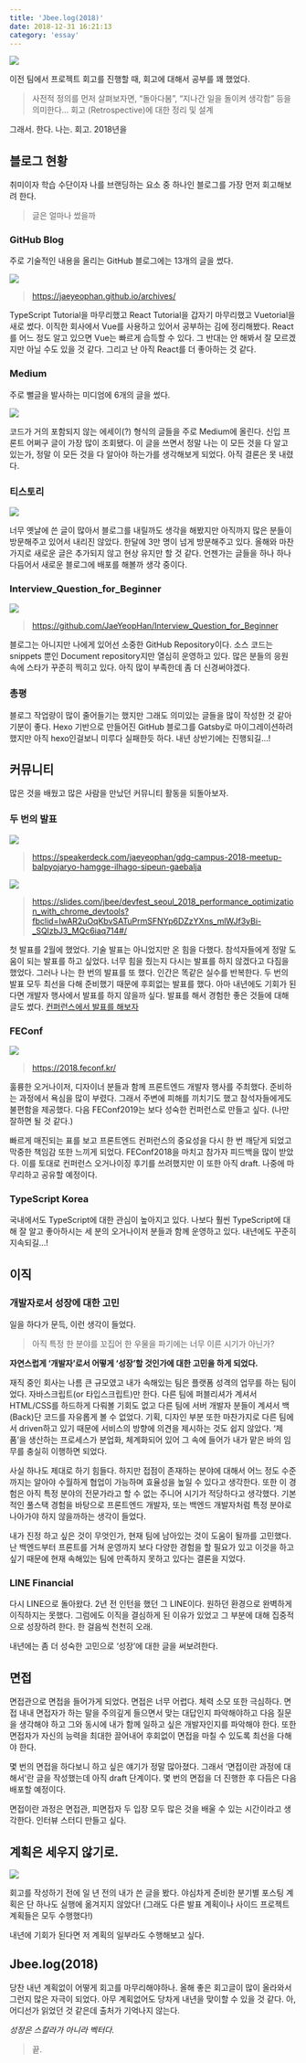 ```yaml
---
title: 'Jbee.log(2018)'
date: 2018-12-31 16:21:13
category: 'essay'
---
```


![](./images/2018_retro_1.png)

이전 팀에서 프로젝트 회고를 진행할 때, 회고에 대해서 공부를 꽤 했었다.

> 사전적 정의를 먼저 살펴보자면, “돌아다봄”, “지나간 일을 돌이켜 생각함” 등을 의미한다… 회고 (Retrospective)에 대한 정리 및 설계

그래서. 한다. 나는. 회고. 2018년을

## 블로그 현황

취미이자 학습 수단이자 나를 브랜딩하는 요소 중 하나인 블로그를 가장 먼저 회고해보려 한다.

> 글은 얼마나 썼을까

### GitHub Blog

주로 기술적인 내용을 올리는 GitHub 블로그에는 13개의 글을 썼다.

![](./images/2018_retro_2.png)

> https://jaeyeophan.github.io/archives/

TypeScript Tutorial을 마무리했고 React Tutorial을 갑자기 마무리했고 Vuetorial을 새로 썼다. 이직한 회사에서 Vue를 사용하고 있어서 공부하는 김에 정리해봤다. React를 어느 정도 알고 있으면 Vue는 빠르게 습득할 수 있다. 그 반대는 안 해봐서 잘 모르겠지만 아닐 수도 있을 것 같다. 그리고 난 아직 React를 더 좋아하는 것 같다.

### Medium

주로 뻘글을 발사하는 미디엄에 6개의 글을 썼다.

![](./images/2018_retro_3.png)

코드가 거의 포함되지 않는 에세이(?) 형식의 글들을 주로 Medium에 올린다. 신입 프론트 어쩌구 글이 가장 많이 조회됐다. 이 글을 쓰면서 정말 나는 이 모든 것을 다 알고 있는가, 정말 이 모든 것을 다 알아야 하는가를 생각해보게 되었다. 아직 결론은 못 내렸다.

### 티스토리

![](./images/2018_retro_4.png)

너무 옛날에 쓴 글이 많아서 블로그를 내릴까도 생각을 해봤지만 아직까지 많은 분들이 방문해주고 있어서 내리진 않았다. 한달에 3만 명이 넘게 방문해주고 있다. 올해와 마찬가지로 새로운 글은 추가되지 않고 현상 유지만 할 것 같다. 언젠가는 글들을 하나 하나 다듬어서 새로운 블로그에 배포를 해볼까 생각 중이다.

### Interview_Question_for_Beginner

![](./images/2018_retro_5.png)

> https://github.com/JaeYeopHan/Interview_Question_for_Beginner

블로그는 아니지만 나에게 있어선 소중한 GitHub Repository이다. 소스 코드는 snippets 뿐인 Document repository지만 열심히 운영하고 있다. 많은 분들의 응원 속에 스타가 꾸준히 찍히고 있다. 아직 많이 부족한데 좀 더 신경써야겠다.

### 총평

블로그 작업량이 많이 줄어들기는 했지만 그래도 의미있는 글들을 많이 작성한 것 같아 기분이 좋다. Hexo 기반으로 만들어진 GitHub 블로그를 Gatsby로 마이그레이션하려 했지만 아직 hexo인걸보니 미루다 실패한듯 하다. 내년 상반기에는 진행되길…!

## 커뮤니티

많은 것을 배웠고 많은 사람을 만났던 커뮤니티 활동을 되돌아보자.

### 두 번의 발표

![](./images/2018_retro_6.png)

> https://speakerdeck.com/jaeyeophan/gdg-campus-2018-meetup-balpyojaryo-hamgge-ilhago-sipeun-gaebalja

![](./images/2018_retro_7.png)

> https://slides.com/jbee/devfest_seoul_2018_performance_optimization_with_chrome_devtools?fbclid=IwAR2uOqKbvSATuPrmSFNYp6DZzYXns_mlWJf3yBi-_SQlzbJ3_MQc6iaq714#/

첫 발표를 2월에 했었다. 기술 발표는 아니었지만 온 힘을 다했다. 참석자들에게 정말 도움이 되는 발표를 하고 싶었다. 너무 힘을 줬는지 다시는 발표를 하지 않겠다고 다짐을 했었다. 그러나 나는 한 번의 발표를 또 했다. 인간은 똑같은 실수를 반복한다. 두 번의 발표 모두 최선을 다해 준비했기 때문에 후회없는 발표를 했다. 아마 내년에도 기회가 된다면 개발자 행사에서 발표를 하지 않을까 싶다. 발표를 해서 경험한 좋은 것들에 대해 글도 썼다. [컨퍼런스에서 발표를 해보자](https://www.jbee.io/articles/articles/essay/%EC%BB%A8%ED%8D%BC%EB%9F%B0%EC%8A%A4%EC%97%90%EC%84%9C%20%EB%B0%9C%ED%91%9C%EB%A5%BC%20%ED%95%B4%EB%B3%B4%EC%9E%90)

### FEConf

![](./images/2018_retro_8.png)

> https://2018.feconf.kr/

훌륭한 오거나이저, 디자이너 분들과 함께 프론트엔드 개발자 행사를 주최했다. 준비하는 과정에서 욕심을 많이 부렸다. 그래서 주변에 피해를 끼치기도 했고 참석자들에게도 불편함을 제공했다. 다음 FEConf2019는 보다 성숙한 컨퍼런스로 만들고 싶다. (나만 잘하면 될 것 같다.)

빠르게 매진되는 표를 보고 프론트엔드 컨퍼런스의 중요성을 다시 한 번 깨닫게 되었고 막중한 책임감 또한 느끼게 되었다. FEConf2018을 마치고 참가자 피드백을 많이 받았다. 이를 토대로 컨퍼런스 오거나이징 후기를 쓰려했지만 이 또한 아직 draft. 나중에 마무리하고 공유할 예정이다.

### TypeScript Korea

국내에서도 TypeScript에 대한 관심이 높아지고 있다. 나보다 훨씬 TypeScript에 대해 잘 알고 좋아하시는 세 분의 오거나이저 분들과 함께 운영하고 있다. 내년에도 꾸준히 지속되길…!

## 이직

### 개발자로서 성장에 대한 고민

일을 하다가 문득, 이런 생각이 들었다.

> 아직 특정 한 분야를 꼬집어 한 우물을 파기에는 너무 이른 시기가 아닌가?

**자연스럽게 ‘개발자’로서 어떻게 ‘성장’할 것인가에 대한 고민을 하게 되었다.**

재직 중인 회사는 나름 큰 규모였고 내가 속해있는 팀은 플랫폼 성격의 업무를 하는 팀이었다. 자바스크립트(or 타입스크립트)만 한다. 다른 팀에 퍼블리셔가 계셔서 HTML/CSS를 하드하게 다뤄볼 기회도 없고 다른 팀에 서버 개발자 분들이 계셔서 백(Back)단 코드를 자유롭게 볼 수 없었다. 기획, 디자인 부분 또한 마찬가지로 다른 팀에서 driven하고 있기 때문에 서비스의 방향에 의견을 제시하는 것도 쉽지 않았다. ‘제품’을 생산하는 프로세스가 분업화, 체계화되어 있어 그 속에 들어가 내가 맡은 바의 임무를 충실히 이행하면 되었다.

사실 하나도 제대로 하기 힘들다. 하지만 접점이 존재하는 분야에 대해서 어느 정도 수준까지는 알아야 수월하게 협업이 가능하며 효율성을 높일 수 있다고 생각한다. 또한 이 경험은 아직 특정 분야의 전문가라고 할 수 없는 주니어 시기가 적당하다고 생각했다. 기본적인 풀스택 경험을 바탕으로 프론트엔드 개발자, 또는 백엔드 개발자처럼 특정 분야로 나아가야 하지 않을까하는 생각이 들었다.

내가 진정 하고 싶은 것이 무엇인가, 현재 팀에 남아있는 것이 도움이 될까를 고민했다. 난 백엔드부터 프론트를 거쳐 운영까지 보다 다양한 경험을 할 필요가 있고 이것을 하고 싶기 때문에 현재 속해있는 팀에 만족하지 못하고 있다는 결론을 지었다.

### LINE Financial

다시 LINE으로 돌아왔다. 2년 전 인턴을 했던 그 LINE이다. 원하던 환경으로 완벽하게 이직하지는 못했다. 그럼에도 이직을 결심하게 된 이유가 있었고 그 부분에 대해 집중적으로 성장하려 한다. 한 걸음씩 천천히 오래.

내년에는 좀 더 성숙한 고민으로 ‘성장’에 대한 글을 써보려한다.

## 면접

면접관으로 면접을 들어가게 되었다. 면접은 너무 어렵다. 체력 소모 또한 극심하다. 면접 내내 면접자가 하는 말을 주의깊게 들으면서 맞는 대답인지 파악해야하고 다음 질문을 생각해야 하고 그와 동시에 내가 함께 일하고 싶은 개발자인지를 파악해야 한다. 또한 면접자가 자신의 능력을 최대한 끌어내어 후회없이 면접을 마칠 수 있도록 최선을 다해야 한다.

몇 번의 면접을 하다보니 하고 싶은 얘기가 정말 많아졌다. 그래서 ‘면접이란 과정에 대해서'란 글을 작성했는데 아직 draft 단계이다. 몇 번의 면접을 더 진행한 후 다듬은 다음 배포할 예정이다.

면접이란 과정은 면접관, 피면접자 두 입장 모두 많은 것을 배울 수 있는 시간이라고 생각한다. 인터뷰 스터디 만들고 싶다.

## 계획은 세우지 않기로.

![](./images/2018_retro_9.png)

회고를 작성하기 전에 일 년 전의 내가 쓴 글을 봤다. 야심차게 준비한 분기별 포스팅 계획은 단 하나도 실행에 옮겨지지 않았다! (그래도 다른 발표 계획이나 사이드 프로젝트 계획들은 모두 수행했다!)

내년에 기회가 된다면 저 계획의 일부라도 수행해보고 싶다.

## Jbee.log(2018)

당찬 내년 계획없이 어떻게 회고를 마무리해야하나. 올해 좋은 회고글이 많이 올라와서 그런지 많은 자극이 되었다. 아무 계획없어도 당차게 내년을 맞이할 수 있을 것 같다. 아, 어디선가 읽었던 것 같은데 출처가 기억나지 않는다.

_성장은 스칼라가 아니라 벡터다._

> 끝.

